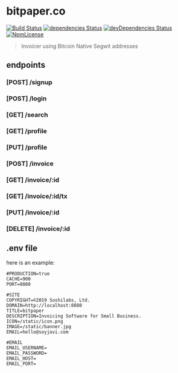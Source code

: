 # bitpaper.co
[![Build Status](http://img.shields.io/travis/soyjavi/bitpaper.co/master.svg?style=flat-square)](https://travis-ci.org/soyjavi/bitpaper.co)
[![dependencies Status](https://david-dm.org/soyjavi/bitpaper.co/status.svg?style=flat-square)](https://david-dm.org/soyjavi/bitpaper.co)
[![devDependencies Status](https://david-dm.org/soyjavi/bitpaper.co/dev-status.svg?style=flat-square)](https://david-dm.org/soyjavi/bitpaper.co?type=dev)
[![NpmLicense](https://img.shields.io/npm/l/bitpaper.co.svg?style=flat-square)](https://spdx.org/licenses/AGPL-3.0-or-later)

> Invoicer using Bitcoin Native Segwit addresses

## endpoints

### [POST] /signup

### [POST] /login

### [GET] /search

### [GET] /profile

### [PUT] /profile

### [POST] /invoice

### [GET] /invoice/:id

### [GET] /invoice/:id/tx

### [PUT] /invoice/:id

### [DELETE] /invoice/:id


## .env file
here is an example:

```
#PRODUCTION=true
CACHE=900
PORT=8080

#SITE
COPYRIGHT=©2019 Soshilabs, Ltd.
DOMAIN=http://localhost:8080
TITLE=bitpaper
DESCRIPTION=Invoicing Software for Small Business.
ICON=/static/icon.png
IMAGE=/static/banner.jpg
EMAIL=hello@soyjavi.com

#EMAIL
EMAIL_USERNAME=
EMAIL_PASSWORD=
EMAIL_HOST=
EMAIL_PORT=
```
